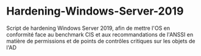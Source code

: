# Hardening-Windows-Server-2019
Script de hardening Windows Server 2019, afin de mettre l'OS en conformité face au benchmark CIS et aux recommandations de l'ANSSI en matière de permissions et de points de contrôles critiques sur les objets de l'AD

